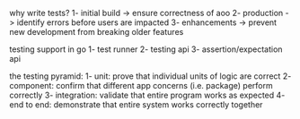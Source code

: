 why write tests?
1- initial build -> ensure correctness of aoo
2- production -> identify errors before users are impacted
3- enhancements -> prevent new development from breaking older features

testing support in go
1- test runner
2- testing api
3- assertion/expectation api

the testing pyramid:
1- unit: prove that individual units of logic are correct
2- component: confirm that different app concerns (i.e. package) perform correctly
3- integration: validate that entire program works as expected
4- end to end: demonstrate that entire system works correctly together

